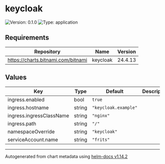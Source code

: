 # keycloak

![Version: 0.1.0](https://img.shields.io/badge/Version-0.1.0-informational?style=flat-square) ![Type: application](https://img.shields.io/badge/Type-application-informational?style=flat-square)

## Requirements

| Repository | Name | Version |
|------------|------|---------|
| https://charts.bitnami.com/bitnami | keycloak | 24.4.13 |

## Values

| Key | Type | Default | Description |
|-----|------|---------|-------------|
| ingress.enabled | bool | `true` |  |
| ingress.hostname | string | `"keycloak.example"` |  |
| ingress.ingressClassName | string | `"nginx"` |  |
| ingress.path | string | `"/"` |  |
| namespaceOverride | string | `"keycloak"` |  |
| serviceAccount.name | string | `"frits"` |  |

----------------------------------------------
Autogenerated from chart metadata using [helm-docs v1.14.2](https://github.com/norwoodj/helm-docs/releases/v1.14.2)
